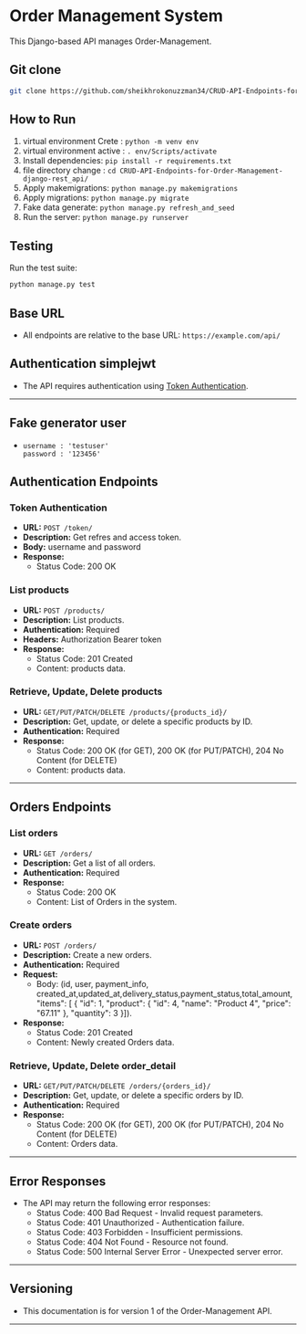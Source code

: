 # Order Management System

This Django-based API manages Order-Management.

## Git clone
   ```bash
   git clone https://github.com/sheikhrokonuzzman34/CRUD-API-Endpoints-for-Order-Management-django-rest_api.git

   ``` 


## How to Run

1. virtual environment Crete : `python -m venv env`
2. virtual environment active : `. env/Scripts/activate`
3. Install dependencies: `pip install -r requirements.txt`
4. file directory change : `cd CRUD-API-Endpoints-for-Order-Management-django-rest_api/`
5. Apply makemigrations: `python manage.py makemigrations`
6. Apply migrations: `python manage.py migrate`
7. Fake data generate: `python manage.py refresh_and_seed`
8. Run the server: `python manage.py runserver`

## Testing

Run the test suite:

```bash
python manage.py test
```   


## Base URL
- All endpoints are relative to the base URL: `https://example.com/api/`

## Authentication simplejwt
- The API requires authentication using [Token Authentication](https://django-rest-framework-simplejwt.readthedocs.io/en/latest/getting_started.html).

---

## Fake generator user
-
  ```text
  username : 'testuser'
  password : '123456'
  ```


## Authentication Endpoints

### Token Authentication
- **URL:** `POST /token/`
- **Description:** Get refres and access token.
- **Body:**  username and password
- **Response:**
  - Status Code: 200 OK
  

### List products
- **URL:** `POST /products/`
- **Description:** List products.
- **Authentication:** Required
- **Headers:** Authorization Bearer token
- **Response:**
  - Status Code: 201 Created
  - Content: products data.

### Retrieve, Update, Delete products
- **URL:** `GET/PUT/PATCH/DELETE /products/{products_id}/`
- **Description:** Get, update, or delete a specific products by ID.
- **Authentication:** Required
- **Response:**
  - Status Code: 200 OK (for GET), 200 OK (for PUT/PATCH), 204 No Content (for DELETE)
  - Content: products data.

---

## Orders Endpoints

### List orders
- **URL:** `GET /orders/`
- **Description:** Get a list of all orders.
- **Authentication:** Required
- **Response:**
  - Status Code: 200 OK
  - Content: List of Orders in the system.

### Create orders
- **URL:** `POST /orders/`
- **Description:** Create a new orders.
- **Authentication:** Required
- **Request:**
  - Body: (id, user, payment_info, created_at,updated_at,delivery_status,payment_status,total_amount, "items": [
        {
            "id": 1,
            "product": {
                "id": 4,
                "name": "Product 4",
                "price": "67.11"
            },
            "quantity": 3
        }]).
- **Response:**
  - Status Code: 201 Created
  - Content: Newly created Orders data.

### Retrieve, Update, Delete order_detail
- **URL:** `GET/PUT/PATCH/DELETE /orders/{orders_id}/`
- **Description:** Get, update, or delete a specific orders by ID.
- **Authentication:** Required
- **Response:**
  - Status Code: 200 OK (for GET), 200 OK (for PUT/PATCH), 204 No Content (for DELETE)
  - Content: Orders data.

---



## Error Responses
- The API may return the following error responses:
  - Status Code: 400 Bad Request - Invalid request parameters.
  - Status Code: 401 Unauthorized - Authentication failure.
  - Status Code: 403 Forbidden - Insufficient permissions.
  - Status Code: 404 Not Found - Resource not found.
  - Status Code: 500 Internal Server Error - Unexpected server error.

---

## Versioning
- This documentation is for version 1 of the Order-Management API.

---


